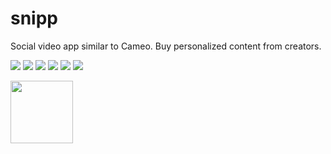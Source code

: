 # snipp

Social video app similar to Cameo. Buy personalized content from creators.


![](readme_assets/ss2.png)
![](readme_assets/ss3.png)
![](readme_assets/ss4.png)
![](readme_assets/ss5.png)
![](readme_assets/ss6.png)
![](readme_assets/ss1.png)

<img src="readme_assets/ss1" width="100" height="100">
